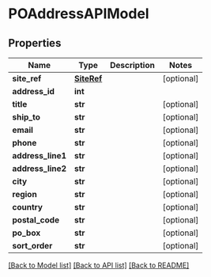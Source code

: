 # POAddressAPIModel

## Properties
Name | Type | Description | Notes
------------ | ------------- | ------------- | -------------
**site_ref** | [**SiteRef**](SiteRef.md) |  | [optional] 
**address_id** | **int** |  | 
**title** | **str** |  | [optional] 
**ship_to** | **str** |  | [optional] 
**email** | **str** |  | [optional] 
**phone** | **str** |  | [optional] 
**address_line1** | **str** |  | [optional] 
**address_line2** | **str** |  | [optional] 
**city** | **str** |  | [optional] 
**region** | **str** |  | [optional] 
**country** | **str** |  | [optional] 
**postal_code** | **str** |  | [optional] 
**po_box** | **str** |  | [optional] 
**sort_order** | **str** |  | [optional] 

[[Back to Model list]](../README.md#documentation-for-models) [[Back to API list]](../README.md#documentation-for-api-endpoints) [[Back to README]](../README.md)


